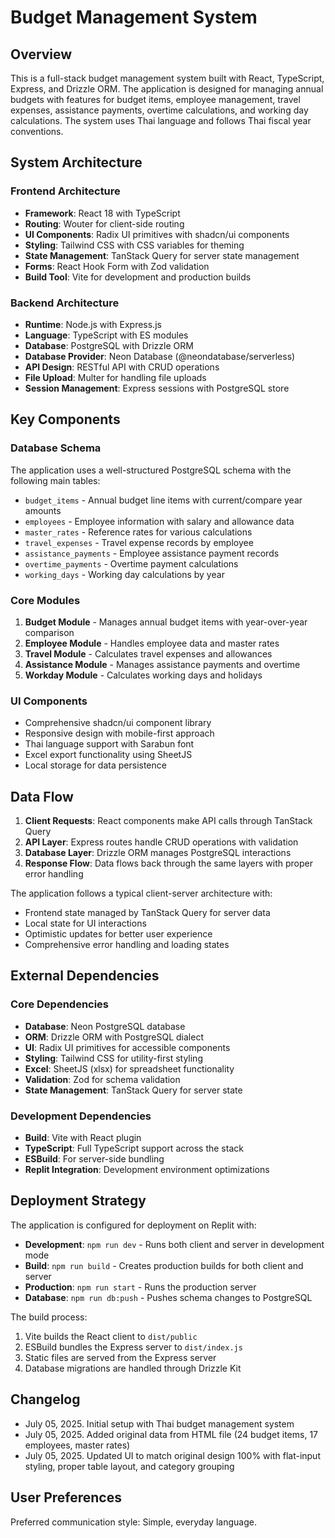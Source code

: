 # Budget Management System

## Overview

This is a full-stack budget management system built with React, TypeScript, Express, and Drizzle ORM. The application is designed for managing annual budgets with features for budget items, employee management, travel expenses, assistance payments, overtime calculations, and working day calculations. The system uses Thai language and follows Thai fiscal year conventions.

## System Architecture

### Frontend Architecture
- **Framework**: React 18 with TypeScript
- **Routing**: Wouter for client-side routing
- **UI Components**: Radix UI primitives with shadcn/ui components
- **Styling**: Tailwind CSS with CSS variables for theming
- **State Management**: TanStack Query for server state management
- **Forms**: React Hook Form with Zod validation
- **Build Tool**: Vite for development and production builds

### Backend Architecture
- **Runtime**: Node.js with Express.js
- **Language**: TypeScript with ES modules
- **Database**: PostgreSQL with Drizzle ORM
- **Database Provider**: Neon Database (@neondatabase/serverless)
- **API Design**: RESTful API with CRUD operations
- **File Upload**: Multer for handling file uploads
- **Session Management**: Express sessions with PostgreSQL store

## Key Components

### Database Schema
The application uses a well-structured PostgreSQL schema with the following main tables:
- `budget_items` - Annual budget line items with current/compare year amounts
- `employees` - Employee information with salary and allowance data
- `master_rates` - Reference rates for various calculations
- `travel_expenses` - Travel expense records by employee
- `assistance_payments` - Employee assistance payment records
- `overtime_payments` - Overtime payment calculations
- `working_days` - Working day calculations by year

### Core Modules
1. **Budget Module** - Manages annual budget items with year-over-year comparison
2. **Employee Module** - Handles employee data and master rates
3. **Travel Module** - Calculates travel expenses and allowances
4. **Assistance Module** - Manages assistance payments and overtime
5. **Workday Module** - Calculates working days and holidays

### UI Components
- Comprehensive shadcn/ui component library
- Responsive design with mobile-first approach
- Thai language support with Sarabun font
- Excel export functionality using SheetJS
- Local storage for data persistence

## Data Flow

1. **Client Requests**: React components make API calls through TanStack Query
2. **API Layer**: Express routes handle CRUD operations with validation
3. **Database Layer**: Drizzle ORM manages PostgreSQL interactions
4. **Response Flow**: Data flows back through the same layers with proper error handling

The application follows a typical client-server architecture with:
- Frontend state managed by TanStack Query for server data
- Local state for UI interactions
- Optimistic updates for better user experience
- Comprehensive error handling and loading states

## External Dependencies

### Core Dependencies
- **Database**: Neon PostgreSQL database
- **ORM**: Drizzle ORM with PostgreSQL dialect
- **UI**: Radix UI primitives for accessible components
- **Styling**: Tailwind CSS for utility-first styling
- **Excel**: SheetJS (xlsx) for spreadsheet functionality
- **Validation**: Zod for schema validation
- **State Management**: TanStack Query for server state

### Development Dependencies
- **Build**: Vite with React plugin
- **TypeScript**: Full TypeScript support across the stack
- **ESBuild**: For server-side bundling
- **Replit Integration**: Development environment optimizations

## Deployment Strategy

The application is configured for deployment on Replit with:
- **Development**: `npm run dev` - Runs both client and server in development mode
- **Build**: `npm run build` - Creates production builds for both client and server
- **Production**: `npm run start` - Runs the production server
- **Database**: `npm run db:push` - Pushes schema changes to PostgreSQL

The build process:
1. Vite builds the React client to `dist/public`
2. ESBuild bundles the Express server to `dist/index.js`
3. Static files are served from the Express server
4. Database migrations are handled through Drizzle Kit

## Changelog

- July 05, 2025. Initial setup with Thai budget management system
- July 05, 2025. Added original data from HTML file (24 budget items, 17 employees, master rates)
- July 05, 2025. Updated UI to match original design 100% with flat-input styling, proper table layout, and category grouping

## User Preferences

Preferred communication style: Simple, everyday language.